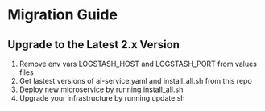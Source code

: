 # Migration Guide
## Upgrade to the Latest 2.x Version
1. Remove env vars LOGSTASH_HOST and LOGSTASH_PORT from values files
2. Get lastest versions of ai-service.yaml and install_all.sh from this repo
3. Deploy new microservice by running install_all.sh
4. Upgrade your infrastructure by running update.sh
